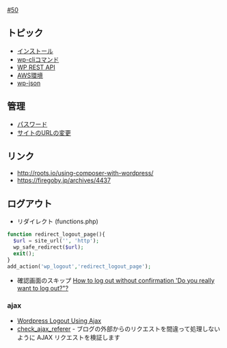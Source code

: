 [#50](https://github.com/hdknr/scriptogr.am/issues/50)

## トピック

- [インストール](wordpress.wp-cli.md)
- [wp-cliコマンド](wordpress.wp-cli.md)
- [WP REST API](wordpress.rest.md)
- [AWS環境](wordpress.aws.md)
- [wp-json](wp-json.md)

## 管理

- [パスワード](wordpress.password.md)
- [サイトのURLの変更](wordpress.config.md)

## リンク

- http://roots.io/using-composer-with-wordpress/
- https://firegoby.jp/archives/4437


## ログアウト

- リダイレクト (functions.php)

~~~php
function redirect_logout_page(){
  $url = site_url('', 'http');
  wp_safe_redirect($url);
  exit();
}
add_action('wp_logout','redirect_logout_page');
~~~

- 確認画面のスキップ [How to log out without confirmation 'Do you really want to log out?"?](http://wordpress.stackexchange.com/questions/67336/how-to-log-out-without-confirmation-do-you-really-want-to-log-out)

### ajax

- [Wordpress Logout Using Ajax](http://stackoverflow.com/questions/24590295/wordpress-logout-using-ajax)
- [check_ajax_referer](http://bit.ly/2b5vqEp) - ブログの外部からのリクエストを間違って処理しないように AJAX リクエストを検証します
